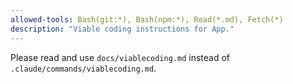 ```yaml
---
allowed-tools: Bash(git:*), Bash(npm:*), Read(*.md), Fetch(*)
description: "Viable coding instructions for App."
---
```

 
Please read and use `docs/viablecoding.md` instead of `.claude/commands/viablecoding.md`.
